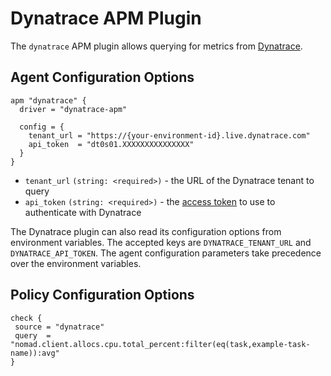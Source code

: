 # Dynatrace APM Plugin

The `dynatrace` APM plugin allows querying for metrics from [Dynatrace](https://www.dynatrace.com/).

## Agent Configuration Options

```hcl
apm "dynatrace" {
  driver = "dynatrace-apm"

  config = {
    tenant_url = "https://{your-environment-id}.live.dynatrace.com"
    api_token  = "dt0s01.XXXXXXXXXXXXXXX"
  }
}
```

 - `tenant_url` `(string: <required>)` - the URL of the Dynatrace tenant to query
 - `api_token` `(string: <required>)` - the [access token](https://www.dynatrace.com/support/help/dynatrace-api/basics/dynatrace-api-authentication) to use to authenticate with Dynatrace

 The Dynatrace plugin can also read its configuration options from environment variables. The accepted keys are `DYNATRACE_TENANT_URL` and `DYNATRACE_API_TOKEN`. The agent configuration parameters take precedence over the environment variables.

 ## Policy Configuration Options

 ```hcl
 check {
  source = "dynatrace"
  query  = "nomad.client.allocs.cpu.total_percent:filter(eq(task,example-task-name)):avg"
 }
 ```
